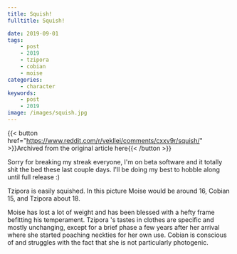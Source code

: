 ```yaml
---
title: Squish!
fulltitle: Squish!

date: 2019-09-01
tags:
    - post
    - 2019
    - tzipora
    - cobian
    - moise
categories:
    - character
keywords:
    - post
    - 2019
image: /images/squish.jpg
---
```

{{< button href="https://www.reddit.com/r/vekllei/comments/cxxv9r/squish/" >}}Archived from the original article here{{< /button >}}

Sorry for breaking my streak everyone, I'm on beta software and it totally shit the bed these last couple days. I'll be doing my best to hobble along until full release :)

Tzipora is easily squished. In this picture Moise would be around 16, Cobian 15, and Tzipora about 18.

Moise has lost a lot of weight and has been blessed with a hefty frame befitting his temperament. Tzipora 's tastes in clothes are specific and mostly unchanging, except for a brief phase a few years after her arrival where she started poaching neckties for her own use. Cobian is conscious of and struggles with the fact that she is not particularly photogenic.
